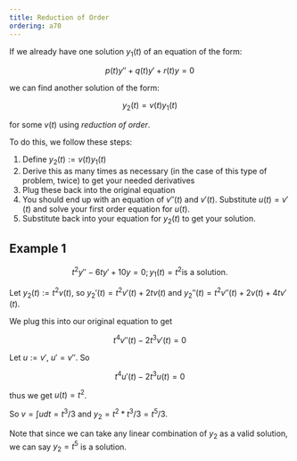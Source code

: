 ```yaml
---
title: Reduction of Order
ordering: a70
---
```


If we already have one solution $y_1(t)$ of an equation of the form:

$$
p(t)y'' + q(t)y' + r(t)y = 0
$$

we can find another solution of the form:

$$
y_2(t) = v(t)y_1(t)
$$

for some $v(t)$ using _reduction of order_.

To do this, we follow these steps:

1. Define $y_2(t) := v(t)y_1(t)$
2. Derive this as many times as necessary (in the case of this type of problem, twice) to get your needed derivatives
3. Plug these back into the original equation
4. You should end up with an equation of $v''(t)$ and $v'(t)$. Substitute $u(t) = v'(t)$ and solve your first order equation for $u(t)$.
5. Substitute back into your equation for $y_2(t)$ to get your solution.

## Example 1

$$
t^2y'' - 6ty' + 10y = 0; y_1(t) = t^2 \text{is a solution.}
$$

Let $y_2(t) := t^2v(t)$, so $y_2'(t) = t^2v'(t) + 2tv(t)$ and $y_2''(t) = t^2v''(t) + 2v(t) + 4tv'(t)$.

We plug this into our original equation to get

$$
t^4v''(t) - 2t^3v'(t) = 0
$$

Let $u := v'$, $u' = v''$. So

$$
t^4u'(t) - 2t^3u(t) = 0
$$

thus we get $u(t) = t^2$.

So $v = \int u dt = t^3/3$ and $y_2 = t^2 * t^3/3 = t^5/3$.

Note that since we can take any linear combination of $y_2$ as a valid solution, we can say $y_2 = t^5$ is a solution.
